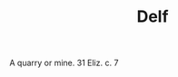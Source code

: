 ---
title: Delf
letter: D
permalink: "/definitions/bld-delf.html"
body: A quarry or mine. 31 Eliz. c. 7
published_at: '2018-07-07'
source: Black's Law Dictionary 2nd Ed (1910)
layout: post
---